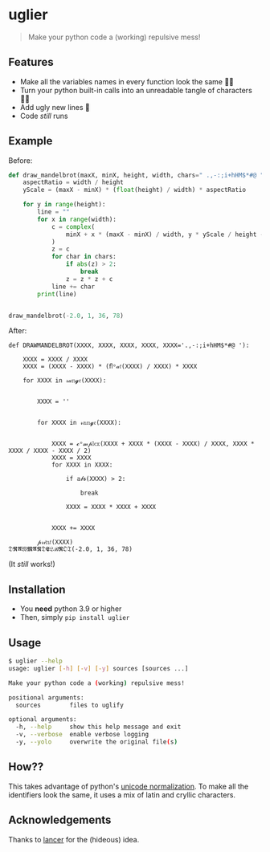 # uglier

> Make your python code a (working) repulsive mess!

## Features
* Make all the variables names in every function look the same 🤸‍♀️
* Turn your python built-in calls into an unreadable tangle of characters  💁‍♀️
* Add ugly new lines 💩
* Code *still* runs

## Example

Before:
```python
def draw_mandelbrot(maxX, minX, height, width, chars=" .,-:;i+hHM$*#@ "):
    aspectRatio = width / height
    yScale = (maxX - minX) * (float(height) / width) * aspectRatio

    for y in range(height):
        line = ""
        for x in range(width):
            c = complex(
                minX + x * (maxX - minX) / width, y * yScale / height - yScale / 2
            )
            z = c
            for char in chars:
                if abs(z) > 2:
                    break
                z = z * z + c
            line += char
        print(line)


draw_mandelbrot(-2.0, 1, 36, 78)
```

After:
```
def DRAWMANDELBROT(XХXX, ХХХХ, XХХХ, XXXХ, XХХX='.,-:;i+hHM$*#@ '):

    ХXXХ = XXXХ / XХХХ
    ХXХX = (XХXX - ХХХХ) * (ﬂᵒ𝒶𝑡(XХХХ) / XXXХ) * ХXXХ

    for ХXХХ in 𝓇𝒶𝕟𝓰𝔢(XХХХ):


        XXХХ = ''


        for ХXXX in 𝓇𝕒𝕟𝓰𝔢(XXXХ):


            XXХX = 𝓬ᵒ𝓂𝓅𝕝𝔢𝕩(ХХХХ + ХXXX * (XХXX - ХХХХ) / XXXХ, ХXХХ * ХXХX / XХХХ - ХXХX / 2)
            ХХXX = XXХX
            for XХXХ in XХХX:

                if 𝕒𝒷𝖘(ХХXX) > 2:

                    break

                ХХXX = ХХXX * ХХXX + XXХX


            XXХХ += XХXХ

        𝓅𝓇𝒾𝕟𝑡(XXХХ)
𝔇𝕽𝕬𝔚𝕸𝕬𝕹𝔇𝕰𝔏ℬ𝕽𝔒𝔗(-2.0, 1, 36, 78)
```

(It *still* works!)

## Installation

* You **need** python 3.9 or higher
* Then, simply `pip install uglier`

## Usage

```bash
$ uglier --help
usage: uglier [-h] [-v] [-y] sources [sources ...]

Make your python code a (working) repulsive mess!

positional arguments:
  sources        files to uglify

optional arguments:
  -h, --help     show this help message and exit
  -v, --verbose  enable verbose logging
  -y, --yolo     overwrite the original file(s)
```

## How??

This takes advantage of python's [unicode normalization](https://www.python.org/dev/peps/pep-3131/). To make all the identifiers look the same, it uses a mix of latin and cryllic characters.

## Acknowledgements

Thanks to [lancer](https://github.com/LeviBorodenko/lancer) for the (hideous) idea.

